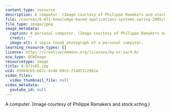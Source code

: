 ```yaml
---
content_type: resource
description: A computer. (Image courtesy of Philippe Ramakers and stock.xchng.)
file: /courses/6-871-knowledge-based-applications-systems-spring-2005/d56b8cb5b67c4cd669c5714057c2981a_6-871s05.jpg
file_type: image/jpeg
image_metadata:
  caption: A personal computer. (Image courtesy of Philippe Ramakers and [stock.xchng](http://www.freeimages.com/).)
  credit: ''
  image-alt: A sepia toned photograph of a personal computer.
learning_resource_types: []
license: https://creativecommons.org/licenses/by-nc-sa/4.0/
ocw_type: OCWImage
resourcetype: Image
title: 6-871s05.jpg
uid: d56b8cb5-b67c-4cd6-69c5-714057c2981a
video_files:
  video_thumbnail_file: null
video_metadata:
  youtube_id: null
---
```

A computer. (Image courtesy of Philippe Ramakers and stock.xchng.)